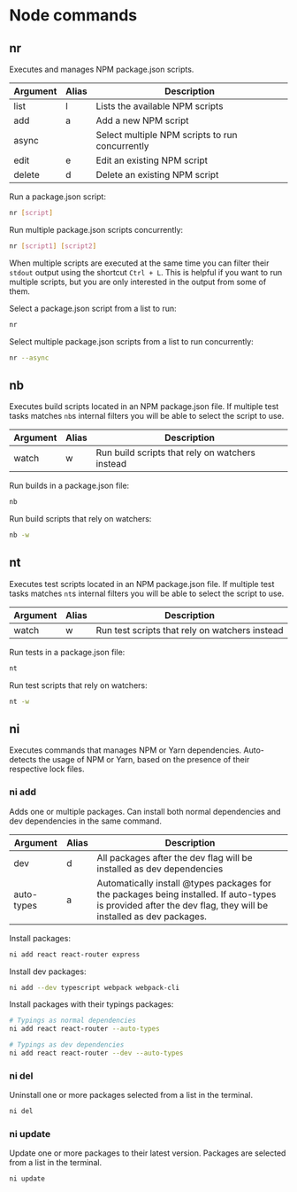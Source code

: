 # Node commands

## nr

Executes and manages NPM package.json scripts.

| Argument | Alias | Description                                     |
| -------- | ----- | ----------------------------------------------- |
| list     | l     | Lists the available NPM scripts                 |
| add      | a     | Add a new NPM script                            |
| async    |       | Select multiple NPM scripts to run concurrently |
| edit     | e     | Edit an existing NPM script                     |
| delete   | d     | Delete an existing NPM script                   |

Run a package.json script:

```bash
nr [script]
```

Run multiple package.json scripts concurrently:

```bash
nr [script1] [script2]
```

When multiple scripts are executed at the same time you can filter their `stdout` output using the shortcut `Ctrl + L`. This is helpful if you want to run multiple scripts, but you are only interested in the output from some of them.

Select a package.json script from a list to run:

```bash
nr
```

Select multiple package.json scripts from a list to run concurrently:

```bash
nr --async
```

## nb

Executes build scripts located in an NPM package.json file. If multiple test tasks matches `nb`s internal filters you will be able
to select the script to use.

| Argument | Alias | Description                                     |
| -------- | ----- | ----------------------------------------------- |
| watch    | w     | Run build scripts that rely on watchers instead |

Run builds in a package.json file:

```bash
nb
```

Run build scripts that rely on watchers:

```bash
nb -w
```

## nt

Executes test scripts located in an NPM package.json file. If multiple test tasks matches `nt`s internal filters you will be able
to select the script to use.

| Argument | Alias | Description                                    |
| -------- | ----- | ---------------------------------------------- |
| watch    | w     | Run test scripts that rely on watchers instead |

Run tests in a package.json file:

```bash
nt
```

Run test scripts that rely on watchers:

```bash
nt -w
```

## ni

Executes commands that manages NPM or Yarn dependencies. Auto-detects the usage of NPM or Yarn, based on the presence of their respective lock files.

### ni add

Adds one or multiple packages. Can install both normal dependencies and dev dependencies in the same command.

| Argument   | Alias | Description                                                                                                                                                   |
| ---------- | ----- | ------------------------------------------------------------------------------------------------------------------------------------------------------------- |
| dev        | d     | All packages after the dev flag will be installed as dev dependencies                                                                                         |
| auto-types | a     | Automatically install @types packages for the packages being installed. If auto-types is provided after the dev flag, they will be installed as dev packages. |

Install packages:

```bash
ni add react react-router express
```

Install dev packages:

```bash
ni add --dev typescript webpack webpack-cli
```

Install packages with their typings packages:

```bash
# Typings as normal dependencies
ni add react react-router --auto-types

# Typings as dev dependencies
ni add react react-router --dev --auto-types
```

### ni del

Uninstall one or more packages selected from a list in the terminal.

```bash
ni del
```

### ni update

Update one or more packages to their latest version. Packages are selected from a list in the terminal.

```
ni update
```
